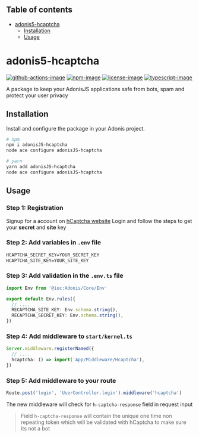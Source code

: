 <!-- START doctoc generated TOC please keep comment here to allow auto update -->
<!-- DON'T EDIT THIS SECTION, INSTEAD RE-RUN doctoc TO UPDATE -->
## Table of contents

- [adonis5-hcaptcha](#adonis5-hcaptcha)
  - [Installation](#installation)
  - [Usage](#usage)

<!-- END doctoc generated TOC please keep comment here to allow auto update -->

# adonis5-hcaptcha
[![github-actions-image]][github-actions-url] [![npm-image]][npm-url] [![license-image]][license-url] [![typescript-image]][typescript-url]

A package to keep your AdonisJS applications safe from bots, spam and protect your user privacy

## Installation
Install and configure the package in your Adonis project.

```bash
# npm
npm i adonisJS-hcaptcha
node ace configure adonisJS-hcaptcha

# yarn
yarn add adonisJS-hcaptcha
node ace configure adonisJS-hcaptcha
```


## Usage

### Step 1: Registration

Signup for a account on [hCaptcha website](https://www.hcaptcha.com/signup-interstitial) 
Login and follow the steps to get your <b>secret</b> and <b>site</b> key

### Step 2: Add variables in `.env` file 

```txt
HCAPTCHA_SECRET_KEY=YOUR_SECRET_KEY 
HCAPTCHA_SITE_KEY=YOUR_SITE_KEY
```

### Step 3: Add validation in the `.env.ts` file

```ts
import Env from '@ioc:Adonis/Core/Env'

export default Env.rules({
  // ....
  RECAPTCHA_SITE_KEY: Env.schema.string(),
  RECAPTCHA_SECRET_KEY: Env.schema.string(),
})
```

### Step 4: Add middleware to `start/kernel.ts`

```ts
Server.middleware.registerNamed({
  // ....
  hcaptcha: () => import('App/Middleware/Hcaptcha'),
})
```

### Step 5: Add middleware to your route

```ts
Route.post('login', 'UserController.login').middleware('hcaptcha')
```

The new middleware will check for `h-captcha-response` field in request input

> Field `h-captcha-response` will contain the unique one time non repeating token which will be validated with hCaptcha to make sure its not a bot



[github-actions-image]: https://github.com/adonis5-hcaptcha/actions/workflows/test.yml
[github-actions-url]: https://img.shields.io/github/workflow/status/adonis5-hcaptcha/test?style=for-the-badge "github-actions"

[npm-image]: https://img.shields.io/npm/v/adonis5-hcaptcha.svg?style=for-the-badge&logo=npm
[npm-url]: https://npmjs.org/package/adonis5-hcaptcha "npm"

[license-image]: https://img.shields.io/npm/l/adonis5-hcaptcha?color=blueviolet&style=for-the-badge
[license-url]: LICENSE.md "license"

[typescript-image]: https://img.shields.io/badge/Typescript-294E80.svg?style=for-the-badge&logo=typescript
[typescript-url]:  "typescript"
